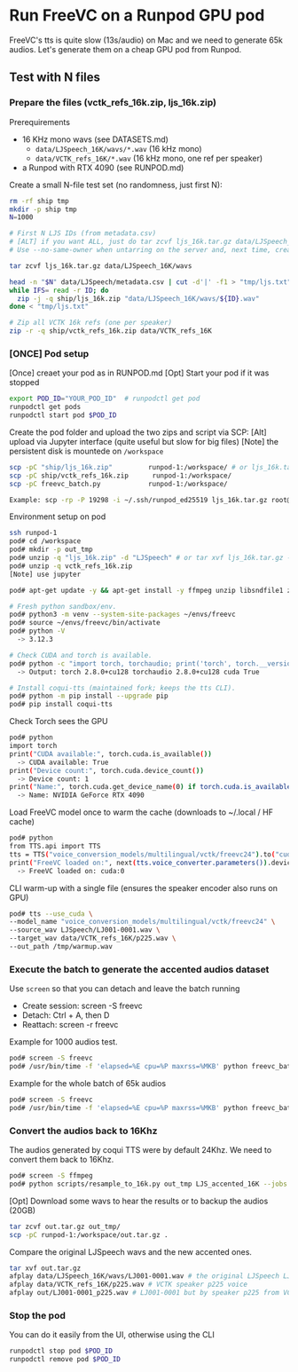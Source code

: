 # Run FreeVC on a Runpod GPU pod

FreeVC's tts is quite slow (13s/audio) on Mac and we need to generate 65k audios.
Let's generate them on a cheap GPU pod from Runpod.

## Test with N files

###  Prepare the files (vctk_refs_16k.zip, ljs_16k.zip)

Prerequirements
- 16 KHz mono wavs (see DATASETS.md)
  - `data/LJSpeech_16K/wavs/*.wav` (16 kHz mono)
  - `data/VCTK_refs_16K/*.wav` (16 kHz mono, one ref per speaker)
- a Runpod with RTX 4090 (see RUNPOD.md)

Create a small N-file test set (no randomness, just first N):
```bash
rm -rf ship tmp
mkdir -p ship tmp
N=1000

# First N LJS IDs (from metadata.csv)
# [ALT] if you want ALL, just do tar zcvf ljs_16k.tar.gz data/LJSpeech_16K/wavs
# Use --no-same-owner when untarring on the server and, next time, create the tar on macOS with --no-xattrs and excludes for ._* and .DS_Store to keep the archive clean.

tar zcvf ljs_16k.tar.gz data/LJSpeech_16K/wavs

head -n "$N" data/LJSpeech/metadata.csv | cut -d'|' -f1 > "tmp/ljs.txt"
while IFS= read -r ID; do
  zip -j -q ship/ljs_16k.zip "data/LJSpeech_16K/wavs/${ID}.wav"
done < "tmp/ljs.txt"

# Zip all VCTK 16k refs (one per speaker)
zip -r -q ship/vctk_refs_16k.zip data/VCTK_refs_16K
```

### [ONCE] Pod setup

[Once] creaet your pod as in RUNPOD.md
[Opt] Start your pod if it was stopped
```bash
export POD_ID="YOUR_POD_ID"  # runpodctl get pod
runpodctl get pods
runpodctl start pod $POD_ID
```

Create the pod folder and upload the two zips and script via SCP:
[Alt] upload via Jupyter interface (quite useful but slow for big files)
[Note] the persistent disk is mountede on `/workspace`
```bash
scp -pC "ship/ljs_16k.zip"         runpod-1:/workspace/ # or ljs_16k.tar.gz
scp -pC ship/vctk_refs_16k.zip      runpod-1:/workspace/
scp -pC freevc_batch.py            runpod-1:/workspace/

Example: scp -rp -P 19298 -i ~/.ssh/runpod_ed25519 ljs_16k.tar.gz root@213.173.98.21:/workspace/pepito.tar.gz
```

Environment setup on pod
```bash
ssh runpod-1
pod# cd /workspace
pod# mkdir -p out_tmp
pod# unzip -q "ljs_16k.zip" -d "LJSpeech" # or tar xvf ljs_16k.tar.gz -C LJSpeech
pod# unzip -q vctk_refs_16k.zip
[Note] use jupyter

pod# apt-get update -y && apt-get install -y ffmpeg unzip libsndfile1 zip time

# Fresh python sandbox/env.
pod# python3 -m venv --system-site-packages ~/envs/freevc
pod# source ~/envs/freevc/bin/activate
pod# python -V
  -> 3.12.3

# Check CUDA and torch is available.
pod# python -c "import torch, torchaudio; print('torch', torch.__version__, 'torchaudio', torchaudio.__version__, 'cuda', torch.cuda.is_available())"
  -> Output: torch 2.8.0+cu128 torchaudio 2.8.0+cu128 cuda True

# Install coqui-tts (maintained fork; keeps the tts CLI).
pod# python -m pip install --upgrade pip
pod# pip install coqui-tts
```

Check Torch sees the GPU
```bash
pod# python
import torch
print("CUDA available:", torch.cuda.is_available())
  -> CUDA available: True
print("Device count:", torch.cuda.device_count())
  -> Device count: 1
print("Name:", torch.cuda.get_device_name(0) if torch.cuda.is_available() else "cpu")
  -> Name: NVIDIA GeForce RTX 4090
```

Load FreeVC model once to warm the cache (downloads to ~/.local / HF cache)
```bash
pod# python
from TTS.api import TTS
tts = TTS("voice_conversion_models/multilingual/vctk/freevc24").to("cuda")
print("FreeVC loaded on:", next(tts.voice_converter.parameters()).device)
  -> FreeVC loaded on: cuda:0
```

CLI warm-up with a single file (ensures the speaker encoder also runs on GPU)
```bash
pod# tts --use_cuda \
--model_name "voice_conversion_models/multilingual/vctk/freevc24" \
--source_wav LJSpeech/LJ001-0001.wav \
--target_wav data/VCTK_refs_16K/p225.wav \
--out_path /tmp/warmup.wav
```

### Execute the batch to generate the accented audios dataset

Use `screen` so that you can detach and leave the batch running
- Create session: screen -S freevc
- Detach: Ctrl + A, then D
- Reattach:	screen -r freevc

Example for 1000 audios test.
```bash
pod# screen -S freevc
pod# /usr/bin/time -f 'elapsed=%E cpu=%P maxrss=%MKB' python freevc_batch.py --num 1000 --workers 1 --use_cuda
```

Example for the whole batch of 65k audios
```bash
pod# screen -S freevc
pod# /usr/bin/time -f 'elapsed=%E cpu=%P maxrss=%MKB' python freevc_batch.py --num-random-speakers 5 --workers 1 --use_cuda
```

### Convert the audios back to 16Khz

The audios generated by coqui TTS were by default 24Khz. We need to convert
them back to 16Khz.
```bash
pod# screen -S ffmpeg
pod# python scripts/resample_to_16k.py out_tmp LJS_accented_16K --jobs 32 --delete-src
```

[Opt] Download some wavs to hear the results or to backup the audios (20GB)
```bash
tar zcvf out.tar.gz out_tmp/
scp -pC runpod-1:/workspace/out.tar.gz .
```

Compare the original LJSpeech wavs and the new accented ones.
```bash
tar xvf out.tar.gz
afplay data/LJSpeech_16K/wavs/LJ001-0001.wav # the original LJSpeech LJ001-0001 audio
afplay data/VCTK_refs_16K/p225.wav # VCTK speaker p225 voice
afplay out/LJ001-0001_p225.wav # LJ001-0001 but by speaker p225 from VCTK
```

### Stop the pod

You can do it easily from the UI, otherwise using the CLI
```bash
runpodctl stop pod $POD_ID
runpodctl remove pod $POD_ID
```